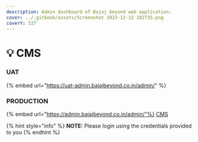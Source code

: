 ```yaml
---
description: Admin dashboard of Bajaj beyond web application.
cover: ../.gitbook/assets/Screenshot 2023-12-12 182735.png
coverY: 527
---
```


# 💡 CMS

### UAT

{% embed url="https://uat-admin.bajajbeyond.co.in/admin/" %}

### PRODUCTION

{% embed url="https://admin.bajajbeyond.co.in/admin/"%}
<a href="
https://admin.bajajbeyond.co.in/admin/"
target="_blank">CMS</a>

{% hint style="info" %}
**NOTE:** Please login using the credentials provided to you
{% endhint %}
